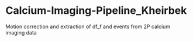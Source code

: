 # Calcium-Imaging-Pipeline_Kheirbek
Motion correction and extraction of df_f and events from 2P calcium imaging data
